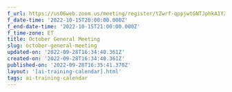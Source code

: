 ```yaml
---
f_url: https://us06web.zoom.us/meeting/register/tZwrf-qppjwtGNTJphkA1Y2H0ehl9pfE8BWg
f_date-time: '2022-10-15T20:00:00.000Z'
f_end-date-time: '2022-10-15T21:00:00.000Z'
f_time-zone: ET
title: October General Meeting
slug: october-general-meeting
updated-on: '2022-09-28T16:34:40.361Z'
created-on: '2022-09-28T16:34:40.361Z'
published-on: '2022-09-28T16:35:41.370Z'
layout: '[ai-training-calendar].html'
tags: ai-training-calendar
---
```



